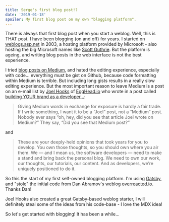 ```yaml
---
title: Serge's first blog post!?
date: '2019-01-18'
spoiler: My first blog post on my own "blogging platform".
---
```


There is always that first blog post when you start a weblog. Well, this is THAT post.
I have been blogging (on and off) for years. I started on [weblogs.asp.net](http://weblogs.asp.net/soever) in 2003, a hosting platform provided by Microsoft - also hosting the big Microsoft names like [Scott Guthrie](https://weblogs.asp.net/scottgu). But the platform is ageing, and writing blog posts in the web interface is not the best experience.

I tried [blog posts on Medium](https://medium.com/@svdoever), and hated the editing experience, especially with code... everything must be gist on Github, because code formatting within Medium is terrible. But including long gists results in a really slow editing experience. But the most important reason to leave Medium is a post on an e-mail list by [Joel Hooks](http://joelhooks.com) of [EggHead.io](https://egghead.io/) who wrote in a post called [building YOUR brand as a developer...](https://www.getdrip.com/deliveries/fseddnphjsr6souec1vf?__s=dx85yvypxe528hsunssi):

> Giving Medium words in exchange for exposure is hardly a fair trade.
> If I write something, I want it to be a “Joel” post, not a “Medium” post.
> Nobody ever says “oh, hey, did you see that article Joel wrote on Medium?” They say, “Did you see that Medium post?”

and 

> These are your deeply-held opinions that took years for you to develop.
> You own those thoughts, so you should own where you air them.
> We — and I mean us, the software developers — need to make a stand and bring back the personal blog.
> We need to own our work, our thoughts, our tutorials, our content.
> And as developers, we’re uniquely positioned to do it.

So this the start of my first self-owned blogging platform. I'm using [Gatsby](https://www.gatsbyjs.org), and "stole" the initial code from Dan Abramov's weblog [overreacted.io](https://overreacted.io). Thanks Dan!

Joel Hooks also created a great Gatsby-based weblog starter,  I will definitely steal some of the ideas from his code-base - I love the MDX idea!

So let's get started with blogging! It has been a while...